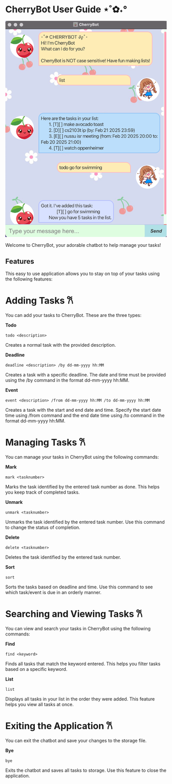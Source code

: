 # CherryBot User Guide ⋆˚✿˖°

![Ui.png](Ui.png)

Welcome to CherryBot, your adorable chatbot to help manage your tasks!

## Features 

This easy to use application allows you to stay on top of your tasks using the following features:

# Adding Tasks 𐙚

You can add your tasks to CherryBot. These are the three types:

**Todo**

`todo <description>`

Creates a normal task with the provided description.

**Deadline**

`deadline <description> /by dd-mm-yyyy hh:MM`

Creates a task with a specific deadline. The date and time must be provided using the /by command in the format dd-mm-yyyy hh:MM.

**Event**

`event <description> /from dd-mm-yyyy hh:MM /to dd-mm-yyyy hh:MM`

Creates a task with the start and end date and time. Specify the start date time using /from command and the end date time using /to command in the format dd-mm-yyyy hh:MM.

# Managing Tasks 𐙚

You can manage your tasks in CherryBot using the following commands:

**Mark**

`mark <tasknumber>`

Marks the task identified by the entered task number as done. This helps you keep track of completed tasks.

**Unmark**

`unmark <tasknumber>`

Unmarks the task identified by the entered task number. Use this command to change the status of completion.

**Delete**

`delete <tasknumber>`

Deletes the task identified by the entered task number. 

**Sort**

`sort`

Sorts the tasks based on deadline and time. Use this command to see which task/event is due in an orderly manner.

# Searching and Viewing Tasks 𐙚

You can view and search your tasks in CherryBot using the following commands:

**Find**

`find <keyword>`

Finds all tasks that match the keyword entered. This helps you filter tasks based on a specific keyword.

**List**

`list`

Displays all tasks in your list in the order they were added. This feature helps you view all tasks at once.

# Exiting the Application 𐙚

You can exit the chatbot and save your changes to the storage file.

**Bye**

`bye`

Exits the chatbot and saves all tasks to storage. Use this feature to close the application.